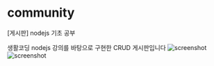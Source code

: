 # community
[게시판] nodejs 기초 공부

생활코딩 nodejs 강의를 바탕으로 구현한 CRUD 게시판입니다
![screenshot](https://user-images.githubusercontent.com/72721839/135761197-b3f1eb5b-d64c-417c-8ee6-a4127d5b2be6.jpeg) ![screenshot](https://user-images.githubusercontent.com/72721839/135761251-694c1e4f-b2e7-4088-93f6-0e0c0345ac9c.png)

